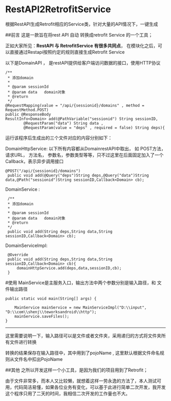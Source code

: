 # RestAPI2RetrofitService
根据RestAPI生成Retrofit相应的Service类，针对大量的API情况下，一键生成 

##前言
这是一款旨在将rest API 自动 转换成retrofit Service 的一个工具；

正如大家所见：**RestAPI 与 RetrofitService  有很多共同点**， 在模块化之后，可以直接通过Restapi按照约定的规则直接生成Retrofit Service

以下是DomainAPI ， 是restAPI提供给客户端访问数据的接口，使用HTTP协议

	/**
	 * 添加domain
	 * 
	 * @param sessionId  
	 * @param data   domain对象
	 * @return
	 */
	@RequestMapping(value = "/api/{sessionid}/domains" , method = RequestMethod.POST)
	public @ResponseBody
	ResultInfo<Domain> add(@PathVariable("sessionid") String sessionID,
			@RequestParam("data") String data ,
			@RequestParam(value = "deps" , required = false) String deps){

运行该程序后生成出的三个文件对应的内容分别如下：

DomainHttpService: 以下所有内容都从DomainrestAPI中取出，
如 POST方法， 请求URL， 方法名， 参数名，参数类型等等，只不过这里在后面固定加入了一个Callback，表示异步调用接口

 	@POST("/api/{sessionid}/domains")
	 public void add(@Query("deps")String deps,@Query("data")String data,@Path("sessionid")String sessionID,Callback<Domain> cb);

DomainService : 

	 /**
	 * 添加domain
	 * 
	 * @param sessionId  
	 * @param data   domain对象
	 * @return
	 */
	 public void add(String deps,String data,String sessionID,Callback<Domain> cb);

DomainServiceImpl:

	 @Override
	 public void add(String deps,String data,String sessionID,Callback<Domain> cb){
	 	 domainHttpService.add(deps,data,sessionID,cb);
	 }
	 
	 
#使用
MainService是主服务入口，输出方法中两个参数分别是输入路径，和 文件输出路径


	public static void main(String[] args) {
		
		MainService mainService = new MainServiceImpl("D:\\input", "D:\\com\\shenj\\teworksandroid\\http");
		mainService.saveFiles();
	}
	
----
这里需要说明一下，输入路径可以是文件或者文件夹，采用递归的方式将文件夹所有文件进行转换

转换的结果保存在输入路径中，其中用到了pojoName , 这里默认根据文件命名规则从文件名中扣出PojoName 

##其他
之所以开发这样一个小工具，是因为我们的项目用到了Retrofit；

由于文件非常多，而本人又比较懒，就想着这样一劳永逸的方法了，本人测试可用，代码简洁易懂，如果各位业务有变化，可以基于此进行简单二次开发，我开发这个程序只用了二天的时间，我相信二次开发的工作量也不大。



